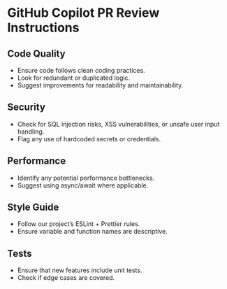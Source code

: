 # GitHub Copilot PR Review Instructions

## Code Quality

- Ensure code follows clean coding practices.
- Look for redundant or duplicated logic.
- Suggest improvements for readability and maintainability.

## Security

- Check for SQL injection risks, XSS vulnerabilities, or unsafe user input handling.
- Flag any use of hardcoded secrets or credentials.

## Performance

- Identify any potential performance bottlenecks.
- Suggest using async/await where applicable.

## Style Guide

- Follow our project’s ESLint + Prettier rules.
- Ensure variable and function names are descriptive.

## Tests

- Ensure that new features include unit tests.
- Check if edge cases are covered.

